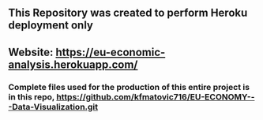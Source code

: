 ## This Repository was created to perform Heroku deployment only

## Website: <a href="https://eu-economic-analysis.herokuapp.com/">https://eu-economic-analysis.herokuapp.com/</a>

### Complete files used for the production of this entire project is in this repo, <a href="https://github.com/kfmatovic716/EU-ECONOMY---Data-Visualization.git">https://github.com/kfmatovic716/EU-ECONOMY---Data-Visualization.git </a>
